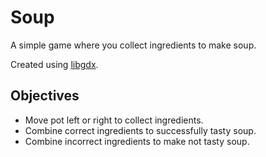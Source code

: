 # Soup
A simple game where you collect ingredients to make soup.

Created using [libgdx](https://github.com/libgdx/libgdx).

## Objectives
  * Move pot left or right to collect ingredients.
  * Combine correct ingredients to successfully tasty soup.
  * Combine incorrect ingredients to make not tasty soup.
